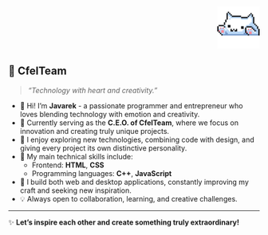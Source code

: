<p align="right">
  <img src="https://raw.githubusercontent.com/javaro19/javaro19/main/kotek.gif" width="85" alt="pixel cat"/>
</p>


## 🌸 CfelTeam  

> *“Technology with heart and creativity.”*  

- 💖 Hi! I’m **Javarek** - a passionate programmer and entrepreneur who loves blending technology with emotion and creativity.  
- 💼 Currently serving as the **C.E.O. of CfelTeam**, where we focus on innovation and creating truly unique projects.  
- 🌱 I enjoy exploring new technologies, combining code with design, and giving every project its own distinctive personality.  
- 🧩 My main technical skills include:  
  - Frontend: **HTML**, **CSS**  
  - Programming languages: **C++**, **JavaScript**  
- 🚀 I build both web and desktop applications, constantly improving my craft and seeking new inspiration.  
- 💡 Always open to collaboration, learning, and creative challenges.  

---

✨ **Let’s inspire each other and create something truly extraordinary!**  
